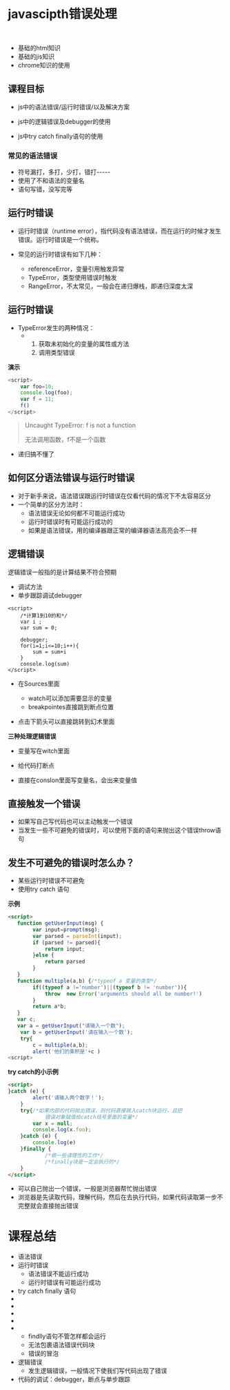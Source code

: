 # javascipth错误处理

​             

- 基础的html知识
- 基础的jis知识
- chrome知识的使用

## 课程目标

- js中的语法错误/运行时错误/以及解决方案

- js中的逻辑错误及debugger的使用
- js中try catch finally语句的使用

### 常见的语法错误

- 符号漏打，多打，少打，错打-----
- 使用了不和语法的变量名
- 语句写错，没写完等

## 运行时错误

- 运行时错误（runtime error），指代码没有语法错误，而在运行的时候才发生错误。运行时错误是一个统称。

- 常见的运行时错误有如下几种：
  - referenceError，变量引用触发异常
  - TypeError，类型使用错误时触发
  - RangeError，不太常见，一般会在递归爆栈，即递归深度太深

## 运行时错误

- TypeError发生的两种情况：
  - 1. 获取未初始化的变量的属性或方法
    1. 调用类型错误

**演示**

```js
<script>
    var foo=10;
    console.log(foo);
    var f = 11;
    f()
</script>
```

> Uncaught TypeError: f is not a function
>
> 无法调用函数，f不是一个函数

- 递归搞不懂了

## 如何区分语法错误与运行时错误

- 对于新手来说，语法错误跟运行时错误在仅看代码的情况下不太容易区分
- 一个简单的区分方法时：
  - 语法错误无论如何都不可能运行成功
  - 运行时错误时有可能运行成功的
  - 如果是语法错误，用的编译器跟正常的编译器语法高亮会不一样

## 逻辑错误

逻辑错误一般指的是计算结果不符合预期

- 调试方法
- 单步跟踪调试debugger

```
<script>
    /*计算1到10的和*/
    var i ;
    var sum = 0;

    debugger;
    for(i=1;i<=10;i++){
        sum = sum+i
    }
    console.log(sum)
</script>
```

- 在Sources里面
  - watch可以添加需要显示的变量
  - breakpointes直接跳到断点位置

- 点击下箭头可以直接跳转到幻术里面

**三种处理逻辑错误**

- 变量写在witch里面

- 给代码打断点
- 直接在conslon里面写变量名，会出来变量值

## 直接触发一个错误

- 如果写自己写代码也可以主动触发一个错误
- 当发生一些不可避免的错误时，可以使用下面的语句来抛出这个错误throw语句

## 发生不可避免的错误时怎么办？

- 某些运行时错误不可避免
- 使用try catch 语句

**示例**

```html
<script>
   function getUserInput(msg) {
        var input=prompt(msg);
        var parsed = parseInt(input);
        if (parsed != parsed){
            return input;
        }else {
            return parsed
        }
   }
   function multiple(a,b) {/*typeof a 变量的类型*/
        if((typeof a !='number')||(typeof b != 'number')){
            throw  new Error('arguments should all be number!')
        }
        return a*b;
   }
   var c;
   var a = getUserInput("请输入一个数");
    var b = getUserInput('请在输入一个数');
    try{
        c = multiple(a,b);
        alert('他们的乘积是'+c )
<script>
```

**try catch的小示例**

```html
<script>
}catch (e) {
        alert('请输入两个数字！');
    }
    try{/*如果内部的代码抛出错误，则代码直接跳入catch块运行，且把
            错误对象赋值给catch括号里面的变量*/
        var x = null;
        console.log(x.foo);
    }catch (e) {
        console.log(e)
    }finally {
            /*做一些请理性的工作*/
            /*finally块是一定会执行的*/
    }
</script>
```

- 可以自己抛出一个错误，一般是浏览器帮忙抛出错误
- 浏览器是先读取代码，理解代码，然后在去执行代码，如果代码读取第一步不完整就会直接抛出错误

# 课程总结

- 语法错误
- 运行时错误
  - 语法错误不能运行成功
  - 运行时错误有可能运行成功
- try catch finally 语句 
- 
- 
- 
- 
- 
  - findlly语句不管怎样都会运行
  - 无法包裹语法错误代码块
  - 错误的冒泡
- 逻辑错误
  - 发生逻辑错误，一般情况下使我们写代码出现了错误
- 代码的调试：debugger，断点与单步跟踪